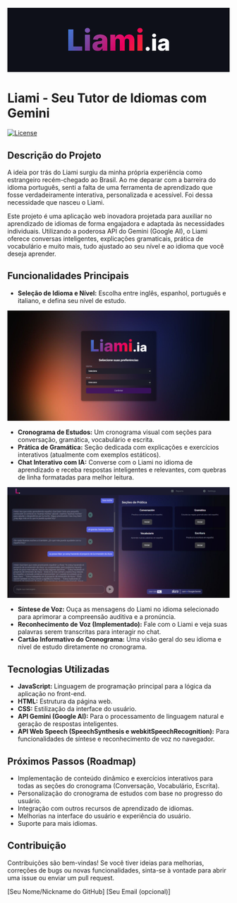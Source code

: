 ![Liami Logo](src/portada.png)

# Liami - Seu Tutor de Idiomas com Gemini

[![License](https://img.shields.io/badge/License-MIT-yellow.svg)](https://opensource.org/licenses/MIT)
## Descrição do Projeto

A ideia por trás do Liami surgiu da minha própria experiência como estrangeiro recém-chegado ao Brasil. Ao me deparar com a barreira do idioma português, senti a falta de uma ferramenta de aprendizado que fosse verdadeiramente interativa, personalizada e acessível. Foi dessa necessidade que nasceu o Liami.

Este projeto é uma aplicação web inovadora projetada para auxiliar no aprendizado de idiomas de forma engajadora e adaptada às necessidades individuais. Utilizando a poderosa API do Gemini (Google AI), o Liami oferece conversas inteligentes, explicações gramaticais, prática de vocabulário e muito mais, tudo ajustado ao seu nível e ao idioma que você deseja aprender.

## Funcionalidades Principais

* **Seleção de Idioma e Nível:** Escolha entre inglês, espanhol, português e italiano, e defina seu nível de estudo.

![Home](src/home.png)

* **Cronograma de Estudos:** Um cronograma visual com seções para conversação, gramática, vocabulário e escrita.
* **Prática de Gramática:** Seção dedicada com explicações e exercícios interativos (atualmente com exemplos estáticos).
* **Chat Interativo com IA:** Converse com o Liami no idioma de aprendizado e receba respostas inteligentes e relevantes, com quebras de linha formatadas para melhor leitura.

![Liami Logo](src/dashboard.png)

* **Síntese de Voz:** Ouça as mensagens do Liami no idioma selecionado para aprimorar a compreensão auditiva e a pronúncia.
* **Reconhecimento de Voz (Implementado):** Fale com o Liami e veja suas palavras serem transcritas para interagir no chat.
* **Cartão Informativo do Cronograma:** Uma visão geral do seu idioma e nível de estudo diretamente no cronograma.

## Tecnologias Utilizadas

* **JavaScript:** Linguagem de programação principal para a lógica da aplicação no front-end.
* **HTML:** Estrutura da página web.
* **CSS:** Estilização da interface do usuário.
* **API Gemini (Google AI):** Para o processamento de linguagem natural e geração de respostas inteligentes.
* **API Web Speech (SpeechSynthesis e webkitSpeechRecognition):** Para funcionalidades de síntese e reconhecimento de voz no navegador.

## Próximos Passos (Roadmap)

* Implementação de conteúdo dinâmico e exercícios interativos para todas as seções do cronograma (Conversação, Vocabulário, Escrita).
* Personalização do cronograma de estudos com base no progresso do usuário.
* Integração com outros recursos de aprendizado de idiomas.
* Melhorias na interface do usuário e experiência do usuário.
* Suporte para mais idiomas.

## Contribuição

Contribuições são bem-vindas! Se você tiver ideias para melhorias, correções de bugs ou novas funcionalidades, sinta-se à vontade para abrir uma issue ou enviar um pull request.


[Seu Nome/Nickname do GitHub]
[Seu Email (opcional)]
